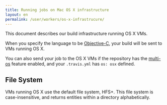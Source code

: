 ```yaml
---
title: Running jobs on Mac OS X infrastructure
layout: en
permalink: /user/workers/os-x-infrastrucure/
---
```


<div id="toc"></div>

This document describes our build infrastructure running OS X VMs.

When you specify the language to be [Objective-C](/user/languages/objective-c),
your build will be sent to VMs running  OS X.

You can also send your job to the OS X VMs if the repository has the
[multi-os](/user/multi-os) feature enabled, and your `.travis.yml` has
`os: osx` defined.

## File System

VMs running OS X use the default file system, HFS+.
This file system is case-insensitive, and returns entities within a
directory alphabetically.

